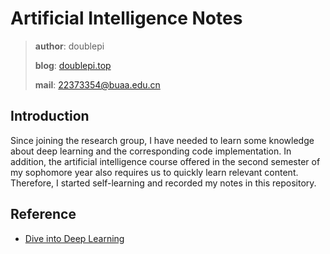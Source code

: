 # Artificial Intelligence Notes

> **author**: doublepi
> 
> **blog**: [doublepi.top](https://doublepi.top)
> 
> **mail**: [22373354@buaa.edu.cn](22373354@buaa.edu.cn)

## Introduction

Since joining the research group, I have needed to learn some knowledge about deep learning and the corresponding code implementation. In addition, the artificial intelligence course offered in the second semester of my sophomore year also requires us to quickly learn relevant content. Therefore, I started self-learning and recorded my notes in this repository.

## Reference 

- [Dive into Deep Learning](https://github.com/d2l-ai/)
